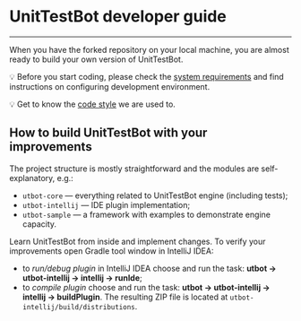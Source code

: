 # UnitTestBot developer guide

---

When you have the forked repository on your local machine, you are almost ready to build your own version of UnitTestBot.

💡 Before you start coding, please check the [system requirements](SystemRequirements.md) and find instructions on
configuring development environment.

💡 Get to know the [code style](https://github.com/saveourtool/diktat/blob/master/info/guide/diktat-coding-convention.md) we are used to.

## How to build UnitTestBot with your improvements

The project structure is mostly straightforward and the modules are self-explanatory, e.g.:

* ```utbot-core``` — everything related to UnitTestBot engine (including tests);
* ```utbot-intellij``` — IDE plugin implementation;
* ```utbot-sample``` — a framework with examples to demonstrate engine capacity.

Learn UnitTestBot from inside and implement changes. To verify your improvements open Gradle tool window in IntelliJ IDEA:

* to _run/debug plugin_ in IntelliJ IDEA choose and run the task: **utbot → utbot-intellij → intellij → runIde**;
* to _compile plugin_ choose and run the task: **utbot → utbot-intellij → intellij → buildPlugin**. The resulting ZIP 
  file is located at ```utbot-intellij/build/distributions```.